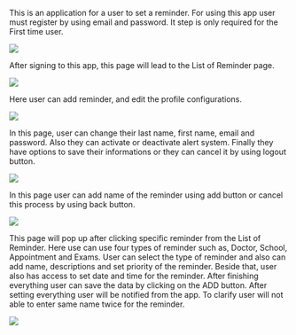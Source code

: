 This is an application for a user to set a reminder. 
For using this app user must register by using email and password. It step is only required for the First time user.


![](Resources/1.png)



After signing to this app, this page will lead to the List of Reminder page.


![](Resources/2.png)

Here user can add reminder, and edit the profile configurations.


![](Resources/5.png)



In this page, user can change their last name, first name, email and password. Also they can activate or deactivate alert system. Finally they have options to save their informations or they can cancel it by using logout button.

![](Resources/3.png)

In this page user can add name of the reminder using add button or cancel this process by using back button.

![](Resources/4.png)


 This page will pop up after clicking specific reminder from the List of Reminder. Here use can use four types of reminder such as, Doctor, School, Appointment and Exams. User can select the type of reminder and also can add name, descriptions and set priority of the reminder. Beside that, user also has access to set date and time for the reminder. After finishing everything user can save the data by clicking on the ADD button. After setting everything user will be notified from the app. To clarify user will not able to enter same name twice for the reminder.

![](Resources/6.png)


